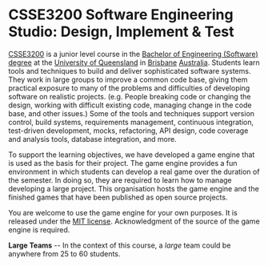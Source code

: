 # CSSE3200 Software Engineering Studio: Design, Implement & Test
[CSSE3200](https://my.uq.edu.au/programs-courses/course.html?course_code=CSSE3200 "CSSE3200 Description") is a junior level course in the [Bachelor of Engineering (Software) degree](https://study.uq.edu.au/study-options/programs/bachelor-engineering-honours-2455/software-engineering-softwe2455 "BEng(Software) Description") at the [University of Queensland](https://uq.edu.au/ "UQ Home Page") in [Brisbane](https://en.wikipedia.org/wiki/Brisbane "Information about Brisbane") [Australia](https://en.wikipedia.org/wiki/Australia "Information about Australia"). Students learn tools and techniques to build and deliver sophisticated software systems. They work in large groups to improve a common code base, giving them practical exposure to many of the problems and difficulties of developing software on realistic projects. (e.g. People breaking code or changing the design, working with difficult existing code, managing change in the code base, and other issues.) Some of the tools and techniques support version control, build systems, requirements management, continuous integration, test-driven development, mocks, refactoring, API design, code coverage and analysis tools, database integration, and more.

To support the learning objectives, we have developed a game engine that is used as the basis for their project. The game engine provides a fun environment in which students can develop a real game over the duration of the semester. In doing so, they are required to learn how to manage developing a large project. This organisation hosts the game engine and the finished games that have been published as open source projects.

You are welcome to use the game engine for your own purposes. It is released under the [MIT license](https://opensource.org/licenses/MIT "MIT License Description"). Acknowledgment of the source of the game engine is required.

**Large Teams** -- In the context of this course, a *large* team could be anywhere from 25 to 60 students.
